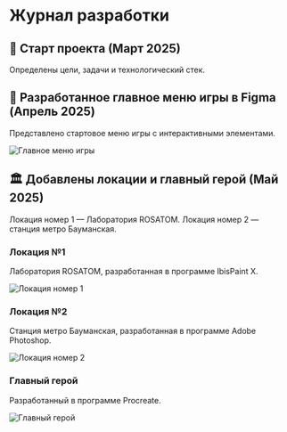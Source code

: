 # Журнал разработки

## 🚀 Старт проекта (Март 2025)
Определены цели, задачи и технологический стек.

## 🧭 Разработанное главное меню игры в Figma (Апрель 2025)
Представлено стартовое меню игры с интерактивными элементами.

![Главное меню игры](menu.png)

## 🏛️ Добавлены локации и главный герой (Май 2025)
Локация номер 1 — Лаборатория ROSATOM. Локация номер 2 — станция метро Бауманская.

### Локация №1
Лаборатория ROSATOM, разработанная в программе IbisPaint X.

![Локация номер 1](Лаборатория.jpg)

### Локация №2
Станция метро Бауманская, разработанная в программе Adobe Photoshop.

![Локация номер 2](Бауманская.png)

### Главный герой
Разработанный в программе Procreate.

![Главный герой](Персонаж.png)

